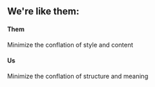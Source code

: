 ##  We're like them:

#### Them
Minimize the conflation of style and content

#### Us
Minimize the conflation of structure and meaning